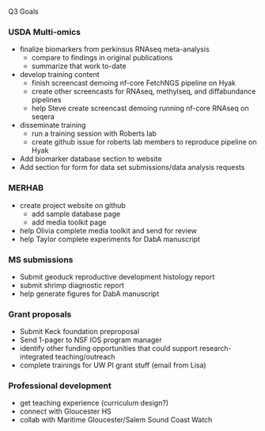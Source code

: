 Q3 Goals

### USDA Multi-omics
- finalize biomarkers from perkinsus RNAseq meta-analysis
	- compare to findings in original publications
	- summarize that work to-date
- develop training content
	- finish screencast demoing nf-core FetchNGS pipeline on Hyak 
	- create other screencasts for RNAseq, methylseq, and diffabundance pipelines
	- help Steve create screencast demoing running nf-core RNAseq on seqera
- disseminate training
	- run a training session with Roberts lab
	- create github issue for roberts lab members to reproduce pipeline on Hyak
- Add biomarker database section to website
- Add section for form for data set submissions/data analysis requests

### MERHAB
- create project website on github
	- add sample database page
	- add media toolkit page
- help Olivia complete media toolkit and send for review
- help Taylor complete experiments for DabA manuscript
	

### MS submissions

- Submit geoduck reproductive development histology report
- submit shrimp diagnostic report
- help generate figures for DabA manuscript

### Grant proposals

- Submit Keck foundation preproposal
- Send 1-pager to NSF IOS program manager
- identify other funding opportunities that could support research-integrated teaching/outreach 
- complete trainings for UW PI grant stuff (email from Lisa)

### Professional development
- get teaching experience (curriculum design?)
- connect with Gloucester HS
- collab with Maritime Gloucester/Salem Sound Coast Watch